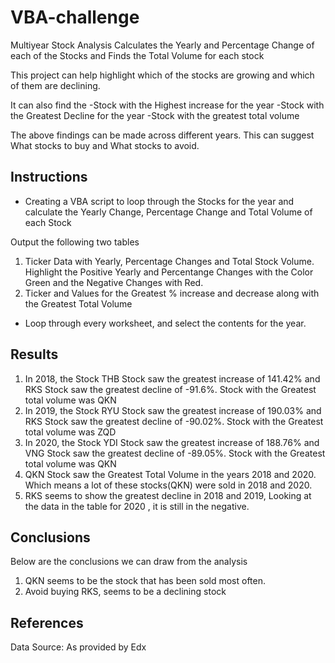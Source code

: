 # VBA-challenge
Multiyear Stock Analysis
Calculates the Yearly and Percentage Change of each of the Stocks and Finds the Total Volume for each stock

This project can help highlight which of the stocks are growing and which of them are declining.

It can also find the 
-Stock with the Highest increase for the year
-Stock with the Greatest Decline for the year
-Stock with the greatest total volume

The above findings can be made across different years. This can suggest What stocks to buy and What stocks to avoid.

## Instructions
* Creating a VBA script to loop through the Stocks for the year and calculate the Yearly Change, Percentage Change and Total Volume of each Stock

Output the following two tables 

1. Ticker Data with Yearly, Percentage Changes and Total Stock Volume.  Highlight the Positive Yearly and Percentange Changes with the Color Green and the Negative Changes with Red.
2. Ticker and Values for the Greatest % increase and decrease along with the Greatest Total Volume

* Loop through every worksheet, and select the contents for the year.

## Results

1. In 2018, the Stock THB Stock saw the greatest increase of 141.42% and RKS Stock saw the greatest decline of -91.6%. Stock with the Greatest total volume was QKN
2. In 2019, the Stock RYU Stock saw the greatest increase of 190.03% and RKS Stock saw the greatest decline of -90.02%. Stock with the Greatest total volume was ZQD
3. In 2020, the Stock YDI Stock saw the greatest increase of 188.76% and VNG Stock saw the greatest decline of -89.05%. Stock with the Greatest total volume was QKN
4. QKN Stock saw the Greatest Total Volume in the years 2018 and 2020. Which means a lot of these stocks(QKN) were sold in 2018 and 2020.
5. RKS seems to show the greatest decline in 2018 and 2019, Looking at the data in the table for 2020 , it is still in the negative. 

## Conclusions
Below are the conclusions we can draw from the analysis

1. QKN seems to be the stock that has been sold most often.
2. Avoid buying RKS, seems to be a declining stock 


## References

Data Source: As provided by Edx
